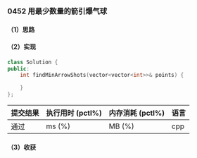### 0452 用最少数量的箭引爆气球

#### （1）思路

#### （2）实现

```cpp
class Solution {
public:
    int findMinArrowShots(vector<vector<int>>& points) {

    }
};
```

| 提交结果 | 执行用时 (pctl%) | 内存消耗 (pctl%) | 语言 |
|:---------|:-----------------|:-----------------|:-----|
| 通过     |  ms (%)   |  MB (%)  | cpp  |

#### （3）收获
